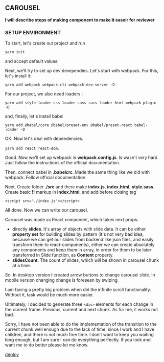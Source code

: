 ## CAROUSEL
  **I will describe steps of making component to make it easeir for reviewer**

### SETUP ENVIRONMENT

To start, let's create out project and run

`` yarn init ``

and accept default values.

Next, we'll try to set up dev devependies. Let's start with webpack. For this, let's install it:

``yarn add webpack webpack-cli webpack-dev-server -D``

For our project, we also need loaders :

``yarn add style-loader css-loader sass sass-loader html-webpack-plugin -D``

and, finally, let's install babel

``yarn add @babel/core @babel/preset-env @babel/preset-react babel-loader -D``

OK. Now let's deal with dependencies. 

``yarn add react react-dom``.

Good. Now we'll set up webpack in **webpack.config.js**.
Is wasn't very hard. Just follow the instructions of the official documentation.

Then. connect babel in **.babelcrc**. Made the same thing like we did with webpack. 
Follow official documentation.

Next. Create folder **./src** and there make **index.js**, **index.html**, **style.sass**.
Create basic **!!** markup in **index.html**, and add before closing tag **</body>** 

``<script src="./index.js"></script>``

All done. 
Now we can write our carousel.

Carousel was made as React component, which takes next props:
 * directly **slides**. It's array of objects with slide data. It can be either **property set** for building slides by pattern (it's not very bad idea, because we can get our slides from backend like json files, and easily transform them to react-components), either we can create absolutely any components and keep them in array, in order for them to be later transferred in Slide function, as **Content** property. 
 * **slidesCount**. The count of slides, which will be shown in carousel chunk at a time.

So. In desktop version I created arrow buttons to change carousel slide. 
In mobile version changing change is foreseen by swiping.

I am facing a pretty big problem when did the infinite scroll functionality. Without it, task would be much more easier.

Ultimately, I decided to generate three ``<div>`` elements for each change in the current frame. Previous, current and next chunk.
As for me, it works not bad.

Sorry, I have not been able to do the implementation of the transition to the current chunk well enough due to the lack of time, since I work and I have children, and there is not much free time. I don’t want to keep you waiting long enough, but I am sure I can do everything perfectly. If you look and want me to do better please let me know.



[deploy](https://esoshyki.github.io/carousel/)







